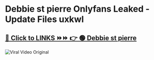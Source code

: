 
 # Debbie st pierre Onlyfans Leaked - Update Files uxkwl

## <h2><a href="https://clipsfans.com/Debbie_st_pierre&ref=git">🔗 Click to LINKS ⏩⏩ 👉 🟢 Debbie st pierre </a></h2>

<a href="https://clipsfans.com/Debbie_st_pierre&ref=git" rel="nofollow" data-target="animated-image.originalLink"><img src="https://i.ibb.co.com/xMMVF88/686577567.gif" alt="Viral Video Original" style="max-width: 100%; display: inline-block;" data-target="animated-image.originalImage"></a>

